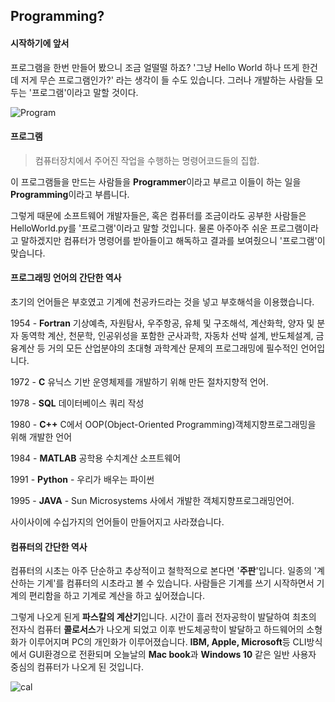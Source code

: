 ## Programming?

#### 시작하기에 앞서

프로그램을 한번 만들어 봤으니 조금 얼떨떨 하죠? '그냥 Hello World 하나 뜨게 한건데 저게 무슨 프로그램인가?' 라는 생각이 들 수도 있습니다. 그러나 개발하는 사람들 모두는 '프로그램'이라고 말할 것이다. 

![Program](./images/Program.png)



#### 프로그램

>  컴퓨터장치에서 주어진 작업을 수행하는 명령어코드들의 집합.

이 프로그램들을 만드는 사람들을 **Programmer**이라고 부르고  이들이 하는 일을 **Programming**이라고 부릅니다.

그렇게 때문에 소프트웨어 개발자들은, 혹은 컴퓨터를 조금이라도 공부한 사람들은 HelloWorld.py를 '프로그램'이라고 말할 것입니다. 물론 아주아주 쉬운 프로그램이라고 말하겠지만 컴퓨터가 명령어를 받아들이고 해독하고 결과를 보여줬으니 '프로그램'이 맞습니다. 





#### 프로그래밍 언어의 간단한 역사

초기의 언어들은 부호였고 기계에 천공카드라는 것을 넣고 부호해석을 이용했습니다.

1954 - **Fortran** 기상예측, 자원탐사, 우주항공, 유체 및 구조해석, 계산화학, 양자 및 분자 동역학 계산, 천문학, 인공위성을 포함한 군사과학, 자동차 선박 설계, 반도체설계, 금융계산 등 거의 모든 산업분야의 초대형 과학계산 문제의 프로그래밍에 필수적인 언어입니다.

1972 - **C** 유닉스 기반 운영체제를 개발하기 위해 만든 절차지향적 언어.

1978 - **SQL**  데이터베이스 쿼리 작성

1980 - **C++** C에서 OOP(Object-Oriented Programming)객체지향프로그래밍을 위해 개발한 언어

1984 - **MATLAB** 공학용 수치계산 소프트웨어

1991 - **Python** - 우리가 배우는 파이썬

1995 - **JAVA** - Sun Microsystems 사에서 개발한 객체지향프로그래밍언어.

사이사이에 수십가지의 언어들이 만들어지고 사라졌습니다. 



#### 컴퓨터의 간단한 역사

컴퓨터의 시초는 아주 단순하고 추상적이고 철학적으로 본다면 '**주판**'입니다. 일종의 '계산하는 기계'를 컴퓨터의 시초라고 볼 수 있습니다. 사람들은 기계를 쓰기 시작하면서 기계의 편리함을 하고 기계로 계산을 하고 싶어졌습니다. 

그렇게 나오게 된게 **파스칼의 계산기**입니다. 시간이 흘러 전자공학이 발달하여  최초의 전자식 컴퓨터 **콜로서스**가 나오게 되었고 이후  반도체공학이 발달하고 하드웨어의 소형화가 이루어지며 PC의 개인화가 이루어졌습니다. **IBM, Apple, Microsoft**등 CLI방식에서 GUI환경으로 전환되며 오늘날의 **Mac book**과 **Windows 10** 같은 일반 사용자 중심의 컴퓨터가 나오게 된 것입니다.

![cal](./images/cal.png)

